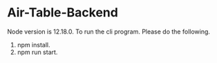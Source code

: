 # Air-Table-Backend

Node version is 12.18.0.
To run the cli program. Please do the following.

1. npm install.
2. npm run start.
